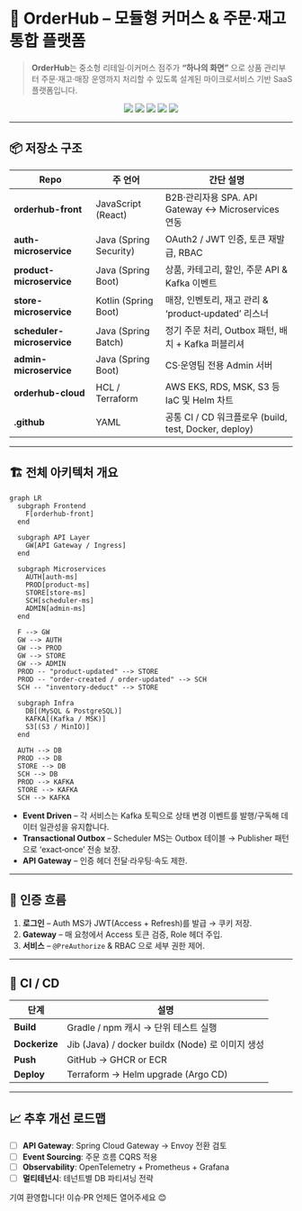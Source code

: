 # 🛒 OrderHub – 모듈형 커머스 & 주문·재고 통합 플랫폼

> **OrderHub**는 중소형 리테일·이커머스 점주가 **“하나의 화면”** 으로 상품 관리부터 주문·재고·매장 운영까지 처리할 수 있도록 설계된 마이크로서비스 기반 SaaS 플랫폼입니다.

<div align="center">
  <img src="https://img.shields.io/badge/Spring%20Boot-3.x-brightgreen" />
  <img src="https://img.shields.io/badge/Kotlin-1.9-blueviolet" />
  <img src="https://img.shields.io/badge/Java-21-red" />
  <img src="https://img.shields.io/badge/Kafka-3.x-ff69b4" />
  <img src="https://img.shields.io/badge/Docker-🐳-informational" />
</div>

---

## 📦 저장소 구조

| Repo                       | 주 언어                   | 간단 설명                                          |
| -------------------------- | ---------------------- | ---------------------------------------------- |
| **orderhub-front**         | JavaScript (React)     | B2B·관리자용 SPA. API Gateway ↔️ Microservices 연동  |
| **auth-microservice**      | Java (Spring Security) | OAuth2 / JWT 인증, 토큰 재발급, RBAC                  |
| **product-microservice**   | Java (Spring Boot)     | 상품, 카테고리, 할인, 주문 API & Kafka 이벤트               |
| **store-microservice**     | Kotlin (Spring Boot)   | 매장, 인벤토리, 재고 관리 & ‘product‑updated’ 리스너        |
| **scheduler-microservice** | Java (Spring Batch)    | 정기 주문 처리, Outbox 패턴, 배치 + Kafka 퍼블리셔           |
| **admin-microservice**     | Java (Spring Boot)     | CS·운영팀 전용 Admin 서버                 |
| **orderhub-cloud**         | HCL / Terraform        | AWS EKS, RDS, MSK, S3 등 IaC 및 Helm 차트          |
| **.github**                | YAML                   | 공통 CI / CD 워크플로우 (build, test, Docker, deploy) |

---

## 🏗️ 전체 아키텍처 개요

```mermaid
graph LR
  subgraph Frontend
    F[orderhub-front]
  end

  subgraph API Layer
    GW[API Gateway / Ingress]
  end

  subgraph Microservices
    AUTH[auth-ms]
    PROD[product-ms]
    STORE[store-ms]
    SCH[scheduler-ms]
    ADMIN[admin-ms]
  end

  F --> GW
  GW --> AUTH
  GW --> PROD
  GW --> STORE
  GW --> ADMIN
  PROD -- "product-updated" --> STORE
  PROD -- "order-created / order-updated" --> SCH
  SCH -- "inventory-deduct" --> STORE

  subgraph Infra
    DB[(MySQL & PostgreSQL)]
    KAFKA[(Kafka / MSK)]
    S3[(S3 / MinIO)]
  end

  AUTH --> DB
  PROD --> DB
  STORE --> DB
  SCH --> DB
  PROD --> KAFKA
  STORE --> KAFKA
  SCH --> KAFKA
```

* **Event Driven** – 각 서비스는 Kafka 토픽으로 상태 변경 이벤트를 발행/구독해 데이터 일관성을 유지합니다.
* **Transactional Outbox** – Scheduler MS는 Outbox 테이블 → Publisher 패턴으로 ‘exact‑once’ 전송 보장.
* **API Gateway** – 인증 헤더 전달·라우팅·속도 제한.

---

## 🔐 인증 흐름

1. **로그인** – Auth MS가 JWT(Access + Refresh)를 발급 → 쿠키 저장.
2. **Gateway** – 매 요청에서 Access 토큰 검증, Role 헤더 주입.
3. **서비스** – `@PreAuthorize` & RBAC 으로 세부 권한 제어.

---

## 🧪 CI / CD

| 단계            | 설명                                         |
| ------------- | ------------------------------------------ |
| **Build**     | Gradle / npm 캐시 → 단위 테스트 실행                |
| **Dockerize** | Jib (Java) / docker buildx (Node) 로 이미지 생성 |
| **Push**      | GitHub → GHCR or ECR                       |
| **Deploy**    | Terraform → Helm upgrade (Argo CD)         |


---

## 📈 추후 개선 로드맵

* [ ] **API Gateway**: Spring Cloud Gateway → Envoy 전환 검토
* [ ] **Event Sourcing**: 주문 흐름 CQRS 적용
* [ ] **Observability**: OpenTelemetry + Prometheus + Grafana
* [ ] **멀티테넌시**: 테넌트별 DB 파티셔닝 전략

기여 환영합니다! 이슈·PR 언제든 열어주세요 😊
